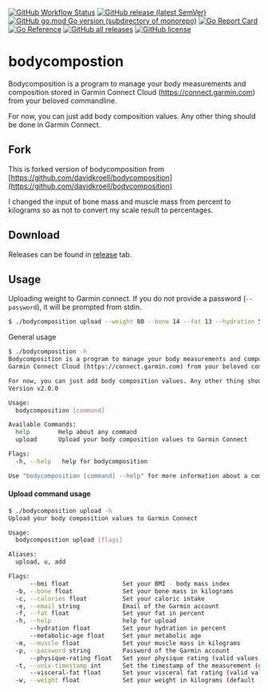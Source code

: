 <p align="center">

[![GitHub Workflow Status](https://img.shields.io/github/workflow/status/lswiderski/bodycomposition/Go%20build%20and%20test)](https://github.com/lswiderski/bodycomposition/actions/workflows/build.yml)
[![GitHub release (latest SemVer)](https://img.shields.io/github/v/release/lswiderski/bodycomposition)](https://github.com/lswiderski/bodycomposition/releases/latest)
[![GitHub go.mod Go version (subdirectory of monorepo)](https://img.shields.io/github/go-mod/go-version/lswiderski/bodycomposition)](https://github.com/lswiderski/bodycomposition/blob/master/go.mod)
[![Go Report Card](https://goreportcard.com/badge/github.com/lswiderski/bodycomposition)](https://goreportcard.com/report/github.com/lswiderski/bodycomposition)
[![Go Reference](https://pkg.go.dev/badge/github.com/lswiderski/bodycomposition.svg)](https://pkg.go.dev/github.com/lswiderski/bodycomposition)
[![GitHub all releases](https://img.shields.io/github/downloads/lswiderski/bodycomposition/total?color=orange)](https://github.com/lswiderski/bodycomposition/releases)
[![GitHub license](https://img.shields.io/github/license/lswiderski/bodycomposition)](https://github.com/lswiderski/bodycomposition/blob/master/LICENSE)

</p>

# bodycompostion
Bodycomposition is a program to manage your body measurements and composition stored in
Garmin Connect Cloud (https://connect.garmin.com) from your beloved commandline.

For now, you can just add body composition values. Any other thing should be done in Garmin Connect.

## Fork
This is forked version of bodycomposition from [https://github.com/davidkroell/bodycomposition](https://github.com/davidkroell/bodycomposition)

I changed the input of bone mass and muscle mass from percent to kilograms so as not to convert my scale result to percentages.

## Download
Releases can be found in [release](https://github.com/lswiderski/bodycomposition/releases) tab.


## Usage

Uploading weight to Garmin connect. If you do not provide a password (`--password`), it will be prompted from stdin.
```bash
$ ./bodycomposition upload --weight 80 --bone 14 --fat 13 --hydration 58 --muscle 42 --email john.doe@mail.com
```

General usage
```bash
$ ./bodycomposition -h
Bodycomposition is a program to manage your body measurements and composition stored in
Garmin Connect Cloud (https://connect.garmin.com) from your beloved commandline.

For now, you can just add body composition values. Any other thing should be done in Garmin Connect.
Version v2.0.0

Usage:
  bodycomposition [command]

Available Commands:
  help        Help about any command
  upload      Upload your body composition values to Garmin Connect

Flags:
  -h, --help   help for bodycomposition

Use "bodycomposition [command] --help" for more information about a command.
```

#### Upload command usage

```bash
$ ./bodycomposition upload -h
Upload your body composition values to Garmin Connect

Usage:
  bodycomposition upload [flags]

Aliases:
  upload, u, add

Flags:
      --bmi float               Set your BMI - body mass index
  -b, --bone float              Set your bone mass in kilograms
  -c, --calories float          Set your caloric intake
  -e, --email string            Email of the Garmin account
  -f, --fat float               Set your fat in percent
  -h, --help                    help for upload
      --hydration float         Set your hydration in percent
      --metabolic-age float     Set your metabolic age
  -m, --muscle float            Set your muscle mass in kilograms
  -p, --password string         Password of the Garmin account
      --physique-rating float   Set your physique rating (valid values: 1-9)
  -t, --unix-timestamp int      Set the timestamp of the measurement (default -1)
      --visceral-fat float      Set your visceral fat rating (valid values: 1-60)
  -w, --weight float            Set your weight in kilograms (default -1)
```
